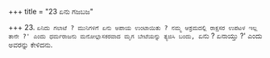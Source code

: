 +++
title = "23 ಏನು ಗಜಬಜ"

+++
23. `ಏನಿದು ಗಲಾಟೆ ? ಮುನಿಗಳಿಗೆ ಏನು ಅಪಾಯ ಉಂಟಾಯಿತು ? ನಮ್ಮ ಆಶ್ರಮದಲ್ಲಿ ರಾಕ್ಷಸರ ಉಪಟಳ ಇಲ್ಲ ತಾನೇ ?' ಎಂದು ಧರ್ಮರಾಜನು ಮನೋಲ್ಲಾಸಕರವಾದ ಮೃಗ ಬೇಟೆಯನ್ನು ತ್ಯಜಿಸಿ ಬಂದು, `ಏನು ? ಏನಾಯ್ತು ?' ಎಂದು ಅವರನ್ನು ಕೇಳಿದನು.